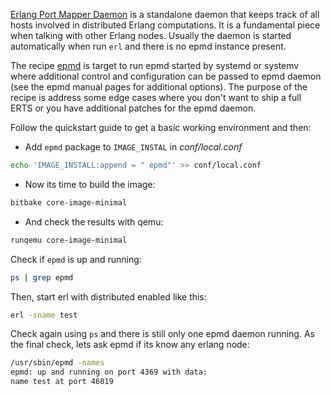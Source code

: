 [Erlang Port Mapper Daemon](https://erlang.org/doc/man/epmd.html) is a standalone daemon that keeps track of all hosts involved in distributed Erlang computations. It is a fundamental piece when talking with other Erlang nodes. Usually the daemon is started automatically when run `erl` and there is no epmd instance present.

The recipe [epmd](https://github.com/meta-erlang/meta-erlang/blob/master/recipes-core/epmd/epmd.inc) is target to run epmd started by systemd or systemv where additional control and configuration can be passed to epmd daemon (see the epmd manual pages for additional options). The purpose of the recipe is address some edge cases where you don't want to ship a full ERTS or you have additional patches for the epmd daemon.

Follow the quickstart guide to get a basic working environment and then:

- Add `epmd` package to `IMAGE_INSTAL` in _conf/local.conf_

```bash
echo 'IMAGE_INSTALL:append = " epmd"' >> conf/local.conf
```

- Now its time to build the image:

```bash
bitbake core-image-minimal
```

- And check the results with qemu:

```bash
runqemu core-image-minimal
```

Check if `epmd` is up and running:

```bash
ps | grep epmd
```

Then, start erl with distributed enabled like this:

```bash
erl -sname test
```

Check again using `ps` and there is still only one epmd daemon running. As the final check, lets ask epmd if its know any erlang node:

```bash
/usr/sbin/epmd -names
epmd: up and running on port 4369 with data:
name test at port 46019
```
